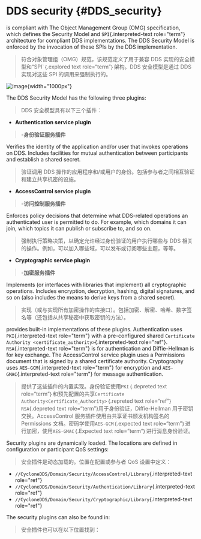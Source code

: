 # DDS security {#DDS_security}

is compliant with The Object Management Group (OMG) specification, which defines the Security Model and `SPI`{.interpreted-text role="term"} architecture for compliant DDS implementations. The DDS Security Model is enforced by the invocation of these SPIs by the DDS implementation.

> 符合对象管理组（OMG）规范，该规范定义了用于兼容 DDS 实现的安全模型和“SPI`｛.explored text role=“term”｝架构。DDS 安全模型是通过 DDS 实现对这些 SPI 的调用来强制执行的。

![image](../_static/pictures/dds_security_overview.png){width="1000px"}

The DDS Security Model has the following three plugins:

> DDS 安全模型具有以下三个插件：

- **Authentication service plugin**

> -**身份验证服务插件**

Verifies the identity of the application and/or user that invokes operations on DDS. Includes facilities for mutual authentication between participants and establish a shared secret.

> 验证调用 DDS 操作的应用程序和/或用户的身份。包括参与者之间相互验证和建立共享机密的设施。

- **AccessControl service plugin**

> -**访问控制服务插件**

Enforces policy decisions that determine what DDS-related operations an authenticated user is permitted to do. For example, which domains it can join, which topics it can publish or subscribe to, and so on.

> 强制执行策略决策，以确定允许经过身份验证的用户执行哪些与 DDS 相关的操作。例如，可以加入哪些域，可以发布或订阅哪些主题，等等。

- **Cryptographic service plugin**

> -**加密服务插件**

Implements (or interfaces with libraries that implement) all cryptographic operations. Includes encryption, decryption, hashing, digital signatures, and so on (also includes the means to derive keys from a shared secret).

> 实现（或与实现所有加密操作的库接口）。包括加密、解密、哈希、数字签名等（还包括从共享秘密中获取密钥的方法）。

provides built-in implementations of these plugins. Authentication uses `PKI`{.interpreted-text role="term"} with a pre-configured shared `Certificate Authority <certificate_authority>`{.interpreted-text role="ref"}. `RSA`{.interpreted-text role="term"} is for authentication and Diffie-Hellman is for key exchange. The AccessControl service plugin uses a Permissions document that is signed by a shared certificate authority. Cryptography uses `AES-GCM`{.interpreted-text role="term"} for encryption and `AES-GMAC`{.interpreted-text role="term"} for message authentication.

> 提供了这些插件的内置实现。身份验证使用`PKI`｛.depreted text role=“term”｝和预先配置的共享`Certificate Authority<Certificate_Authority>`｛.repreted text role=“ref”｝`RSA`{.depreted text role=“term”}用于身份验证，Diffie-Hellman 用于密钥交换。AccessControl 服务插件使用由共享证书颁发机构签名的 Permissions 文档。密码学使用`AES-GCM`｛.expected text role=“term”｝进行加密，使用`AES-GMAC`｛.Expected text role=”term“｝进行消息身份验证。

Security plugins are dynamically loaded. The locations are defined in configuration or participant QoS settings:

> 安全插件是动态加载的。位置在配置或参与者 QoS 设置中定义：

- `//CycloneDDS/Domain/Security/AccessControl/Library`{.interpreted-text role="ref"}
- `//CycloneDDS/Domain/Security/Authentication/Library`{.interpreted-text role="ref"}
- `//CycloneDDS/Domain/Security/Cryptographic/Library`{.interpreted-text role="ref"}

The security plugins can also be found in:

> 安全插件也可以在以下位置找到：
